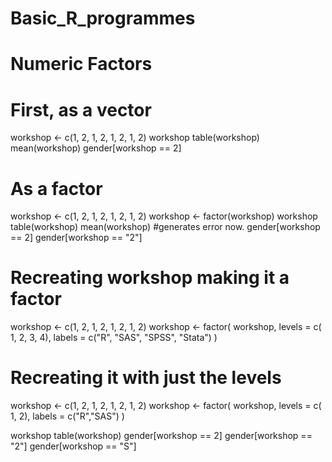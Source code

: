 # Basic_R_programmes
# Numeric Factors
 
# First, as a vector
workshop <- c(1, 2, 1, 2, 1, 2, 1, 2)
workshop
table(workshop)
mean(workshop)
gender[workshop == 2]

# As a factor
workshop <- c(1, 2, 1, 2, 1, 2, 1, 2)
workshop <- factor(workshop)
workshop
table(workshop)
mean(workshop) #generates error now.
gender[workshop == 2]
gender[workshop == "2"]
 
# Recreating workshop making it a factor
workshop <- c(1, 2, 1, 2, 1, 2, 1, 2)
workshop <- factor(
workshop,
levels = c( 1,   2,     3,      4),
labels = c("R", "SAS", "SPSS", "Stata")
)
 
# Recreating it with just the levels 
workshop <- c(1, 2, 1, 2, 1, 2, 1, 2)
workshop <- factor(
workshop,
levels = c( 1,  2),
labels = c("R","SAS")
)
 
workshop
table(workshop)
gender[workshop == 2]
gender[workshop == "2"]
gender[workshop == "S"]
